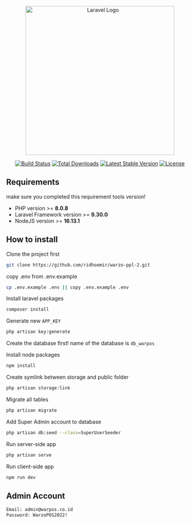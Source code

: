 <p align="center"><a href="https://laravel.com" target="_blank"><img src="https://raw.githubusercontent.com/laravel/art/master/logo-lockup/5%20SVG/2%20CMYK/1%20Full%20Color/laravel-logolockup-cmyk-red.svg" width="400" alt="Laravel Logo"></a></p>

<p align="center">
<a href="https://travis-ci.org/laravel/framework"><img src="https://travis-ci.org/laravel/framework.svg" alt="Build Status"></a>
<a href="https://packagist.org/packages/laravel/framework"><img src="https://img.shields.io/packagist/dt/laravel/framework" alt="Total Downloads"></a>
<a href="https://packagist.org/packages/laravel/framework"><img src="https://img.shields.io/packagist/v/laravel/framework" alt="Latest Stable Version"></a>
<a href="https://packagist.org/packages/laravel/framework"><img src="https://img.shields.io/packagist/l/laravel/framework" alt="License"></a>
</p>

## Requirements

make sure you completed this requirement tools version!

-   PHP version >= **8.0.8**
-   Laravel Framework version >= **9.30.0**
-   NodeJS version >= **16.13.1**

## How to install

Clone the project first

```bash
git clone https://github.com/ridhoemir/warzo-ppl-2.git
```

copy .env from .env.example

```bash
cp .env.example .env || copy .env.example .env
```

Install laravel packages

```bash
composer install
```

Generate new `APP_KEY`

```bash
php artisan key:generate
```

Create the database first! name of the database is `db_warpos`

Install node packages

```bash
npm install
```

Create symlink between storage and public folder

```bash
php artisan storage:link
```

Migrate all tables

```bash
php artisan migrate
```

Add Super Admin account to database

```bash
php artisan db:seed --class=SuperUserSeeder
```

Run server-side app

```bash
php artisan serve
```

Run client-side app

```bash
npm run dev
```

## Admin Account

```bash
Email: admin@warpos.co.id
Password: WarzoPOS2022!
```
